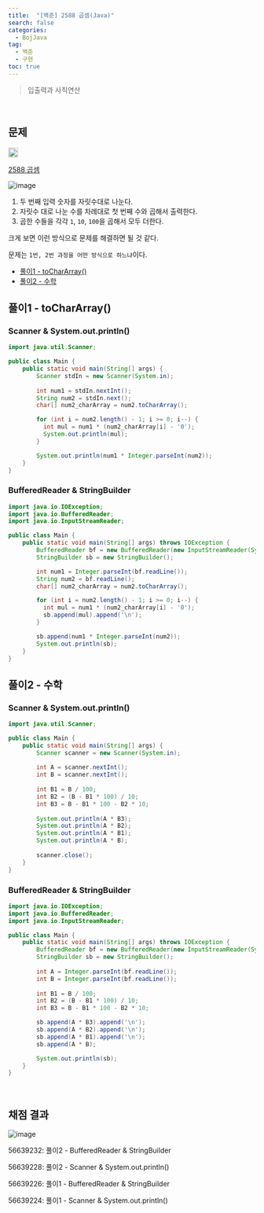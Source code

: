 ```yaml
---
title:  "[백준] 2588 곱셈(Java)"
search: false
categories: 
  - BojJava
tag:
  - 백준
  - 구현
toc: true
---
```


> 입출력과 사칙연산

<br>

## 문제
<img src="https://static.solved.ac/tier_small/3.svg" width="20px"/>

[2588 곱셈](https://www.acmicpc.net/problem/2588)

![image](https://user-images.githubusercontent.com/87406514/221879919-1b4f4ced-67f3-4c19-8cb1-390d69a4b9d6.png)

1. 두 번째 입력 숫자를 자릿수대로 나눈다.
2. 자릿수 대로 나눈 수를 차례대로 첫 번째 수와 곱해서 출력한다.
3. 곱한 수들을 각각 `1`, `10`, `100`을 곱해서 모두 더한다.

크게 보면 이런 방식으로 문제를 해결하면 될 것 같다.

문제는 `1번, 2번 과정을 어떤 방식으로 하느냐`이다.

- [풀이1 - toCharArray()](#풀이1---tochararray)
- [풀이2 - 수학](#풀이2---수학)



## 풀이1 - toCharArray()
### Scanner & System.out.println()
```java
import java.util.Scanner;

public class Main {
    public static void main(String[] args) {
        Scanner stdIn = new Scanner(System.in);
        
        int num1 = stdIn.nextInt();
        String num2 = stdIn.next();
        char[] num2_charArray = num2.toCharArray();

        for (int i = num2.length() - 1; i >= 0; i--) {
          int mul = num1 * (num2_charArray[i] - '0');
          System.out.println(mul);
        }

        System.out.println(num1 * Integer.parseInt(num2));
    }
}
```

### BufferedReader & StringBuilder
```java
import java.io.IOException;
import java.io.BufferedReader;
import java.io.InputStreamReader;

public class Main {
    public static void main(String[] args) throws IOException {
        BufferedReader bf = new BufferedReader(new InputStreamReader(System.in));
        StringBuilder sb = new StringBuilder();

        int num1 = Integer.parseInt(bf.readLine());
        String num2 = bf.readLine();
        char[] num2_charArray = num2.toCharArray();

        for (int i = num2.length() - 1; i >= 0; i--) {
          int mul = num1 * (num2_charArray[i] - '0');
          sb.append(mul).append('\n');
        }

        sb.append(num1 * Integer.parseInt(num2));
        System.out.println(sb);
    }
}
```

## 풀이2 - 수학
### Scanner & System.out.println()
```java
import java.util.Scanner;

public class Main {
    public static void main(String[] args) {
        Scanner scanner = new Scanner(System.in);
        
        int A = scanner.nextInt();
        int B = scanner.nextInt();
        
        int B1 = B / 100;
        int B2 = (B - B1 * 100) / 10;
        int B3 = B - B1 * 100 - B2 * 10;
        
        System.out.println(A * B3);
        System.out.println(A * B2);
        System.out.println(A * B1);
        System.out.println(A * B);
        
        scanner.close();
    }
}
```
### BufferedReader & StringBuilder
```java
import java.io.IOException;
import java.io.BufferedReader;
import java.io.InputStreamReader;

public class Main {
    public static void main(String[] args) throws IOException {
        BufferedReader bf = new BufferedReader(new InputStreamReader(System.in));
        StringBuilder sb = new StringBuilder();
        
        int A = Integer.parseInt(bf.readLine());
        int B = Integer.parseInt(bf.readLine());
        
        int B1 = B / 100;
        int B2 = (B - B1 * 100) / 10;
        int B3 = B - B1 * 100 - B2 * 10;

        sb.append(A * B3).append('\n');
        sb.append(A * B2).append('\n');
        sb.append(A * B1).append('\n');
        sb.append(A * B);

        System.out.println(sb);
    }
}
```

<br>

## 채점 결과
![image](https://user-images.githubusercontent.com/87406514/221920711-fb804335-4a23-4942-b960-2abeeda44f21.png)

56639232: 풀이2 - BufferedReader & StringBuilder

56639228: 풀이2 - Scanner & System.out.println()

56639226: 풀이1 - BufferedReader & StringBuilder

56639224: 풀이1 - Scanner & System.out.println()
